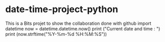 # date-time-project-python
This is a Bits projet to show the collaboration done with github
import datetime
now = datetime.datetime.now()
print ("Current date and time : ")
print (now.strftime("%Y-%m-%d %H:%M:%S"))
